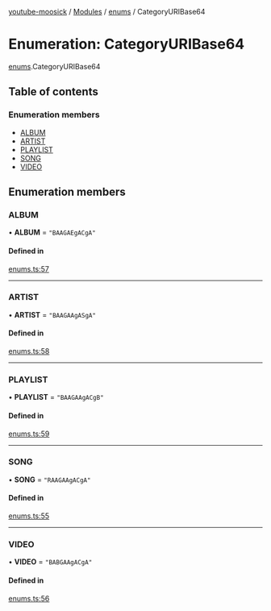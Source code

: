 [youtube-moosick](../README.md) / [Modules](../modules.md) / [enums](../modules/enums.md) / CategoryURIBase64

# Enumeration: CategoryURIBase64

[enums](../modules/enums.md).CategoryURIBase64

## Table of contents

### Enumeration members

- [ALBUM](enums.CategoryURIBase64.md#album)
- [ARTIST](enums.CategoryURIBase64.md#artist)
- [PLAYLIST](enums.CategoryURIBase64.md#playlist)
- [SONG](enums.CategoryURIBase64.md#song)
- [VIDEO](enums.CategoryURIBase64.md#video)

## Enumeration members

### ALBUM

• **ALBUM** = `"BAAGAEgACgA"`

#### Defined in

[enums.ts:57](https://github.com/EvasiveXkiller/youtube-moosick/blob/54d14db/src/enums.ts#L57)

___

### ARTIST

• **ARTIST** = `"BAAGAAgASgA"`

#### Defined in

[enums.ts:58](https://github.com/EvasiveXkiller/youtube-moosick/blob/54d14db/src/enums.ts#L58)

___

### PLAYLIST

• **PLAYLIST** = `"BAAGAAgACgB"`

#### Defined in

[enums.ts:59](https://github.com/EvasiveXkiller/youtube-moosick/blob/54d14db/src/enums.ts#L59)

___

### SONG

• **SONG** = `"RAAGAAgACgA"`

#### Defined in

[enums.ts:55](https://github.com/EvasiveXkiller/youtube-moosick/blob/54d14db/src/enums.ts#L55)

___

### VIDEO

• **VIDEO** = `"BABGAAgACgA"`

#### Defined in

[enums.ts:56](https://github.com/EvasiveXkiller/youtube-moosick/blob/54d14db/src/enums.ts#L56)
